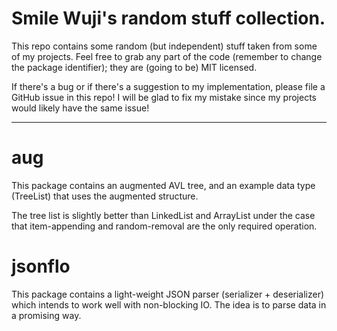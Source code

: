 # Smile Wuji's random stuff collection.

This repo contains some random (but independent) stuff taken from some of my 
projects. Feel free to grab any part of the code (remember to change the package
identifier); they are (going to be) MIT licensed.

If there's a bug or if there's a suggestion to my implementation, please file a
GitHub issue in this repo! I will be glad to fix my mistake since my projects 
would likely have the same issue!

--- 

# aug

This package contains an augmented AVL tree, and an example data type (TreeList) 
that uses the augmented structure.

The tree list is slightly better than LinkedList and ArrayList under the case 
that item-appending and random-removal are the only required operation.


# jsonflo

This package contains a light-weight JSON parser (serializer + deserializer)
which intends to work well with non-blocking IO. The idea is to parse data in a
promising way.
